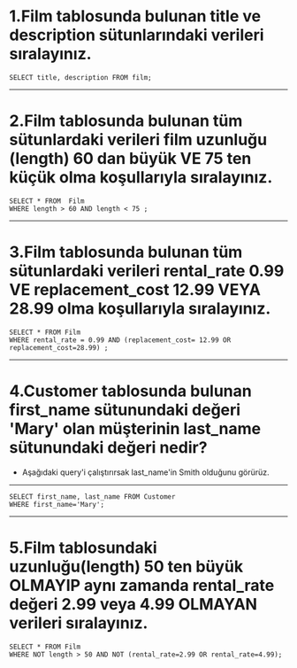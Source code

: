  # 1.Film tablosunda bulunan title ve description sütunlarındaki verileri sıralayınız.

```
SELECT title, description FROM film;
```
***
# 2.Film tablosunda bulunan tüm sütunlardaki verileri film uzunluğu (length) 60 dan büyük VE 75 ten küçük olma koşullarıyla sıralayınız.

```
SELECT * FROM  Film
WHERE length > 60 AND length < 75 ;
```
***

# 3.Film tablosunda bulunan tüm sütunlardaki verileri rental_rate 0.99 VE replacement_cost 12.99 VEYA 28.99 olma koşullarıyla sıralayınız.

```
SELECT * FROM Film
WHERE rental_rate = 0.99 AND (replacement_cost= 12.99 OR replacement_cost=28.99) ;
```
***

# 4.Customer tablosunda bulunan first_name sütunundaki değeri 'Mary' olan müşterinin last_name sütunundaki değeri nedir?

* Aşağıdaki query'i çalıştırırsak last_name'in Smith olduğunu görürüz.
***

```
SELECT first_name, last_name FROM Customer 
WHERE first_name='Mary';
```
***
# 5.Film tablosundaki uzunluğu(length) 50 ten büyük OLMAYIP aynı zamanda rental_rate değeri 2.99 veya 4.99 OLMAYAN verileri sıralayınız.

```
SELECT * FROM Film
WHERE NOT length > 50 AND NOT (rental_rate=2.99 OR rental_rate=4.99);
```